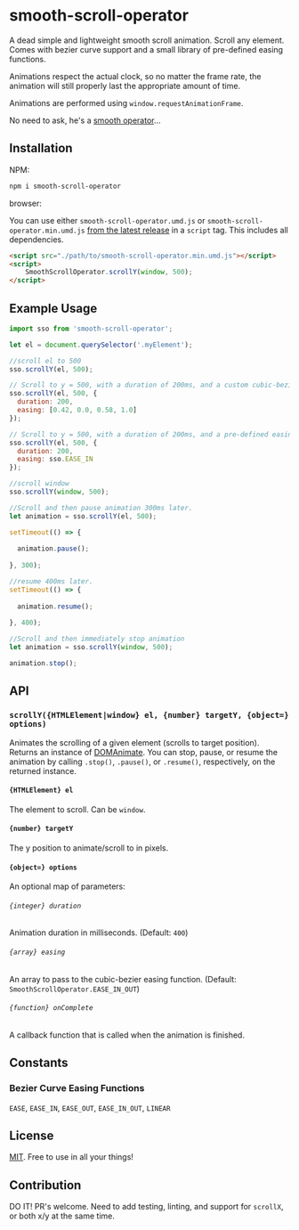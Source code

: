 # smooth-scroll-operator
A dead simple and lightweight smooth scroll animation. Scroll any element. Comes with bezier curve support and a small library of pre-defined easing functions.

Animations respect the actual clock, so no matter the frame rate, the animation will still properly last the appropriate amount of time.

Animations are performed using `window.requestAnimationFrame`.

No need to ask, he's a [smooth operator](https://www.youtube.com/watch?v=4TYv2PhG89A)...

## Installation

NPM:

```bash
npm i smooth-scroll-operator
```

browser:

You can use either `smooth-scroll-operator.umd.js` or `smooth-scroll-operator.min.umd.js` 
[from the latest release](https://github.com/mhweiner/smooth-scroll-operator/releases) in a `script` tag.
This includes all dependencies.

```html
<script src="./path/to/smooth-scroll-operator.min.umd.js"></script>
<script>
    SmoothScrollOperator.scrollY(window, 500);
</script>
```

## Example Usage

```javascript
import sso from 'smooth-scroll-operator';

let el = document.querySelector('.myElement');

//scroll el to 500
sso.scrollY(el, 500);

// Scroll to y = 500, with a duration of 200ms, and a custom cubic-bezier easing function:
sso.scrollY(el, 500, {
  duration: 200,
  easing: [0.42, 0.0, 0.58, 1.0]
});

// Scroll to y = 500, with a duration of 200ms, and a pre-defined easing function.
sso.scrollY(el, 500, {
  duration: 200,
  easing: sso.EASE_IN
});

//scroll window
sso.scrollY(window, 500);

//Scroll and then pause animation 300ms later.
let animation = sso.scrollY(el, 500);

setTimeout(() => {
  
  animation.pause();
  
}, 300);

//resume 400ms later.
setTimeout(() => {
  
  animation.resume();
  
}, 400);

//Scroll and then immediately stop animation
let animation = sso.scrollY(window, 500);

animation.stop();
```

## API

### `scrollY({HTMLElement|window} el, {number} targetY, {object=} options)`

Animates the scrolling of a given element (scrolls to target position). Returns an instance of [DOMAnimate](https://github.com/mhweiner/dom-animate).
You can stop, pause, or resume the animation by calling `.stop()`, `.pause()`, or `.resume()`, respectively, on the returned instance.

#### `{HTMLElement} el`

The element to scroll. Can be `window`.

#### `{number} targetY`

The y position to animate/scroll to in pixels.

#### `{object=} options`

An optional map of parameters:

###### `{integer} duration`

Animation duration in milliseconds. (Default: `400`)

###### `{array} easing`

An array to pass to the cubic-bezier easing function. (Default: `SmoothScrollOperator.EASE_IN_OUT`)

###### `{function} onComplete`

A callback function that is called when the animation is finished.

## Constants

### Bezier Curve Easing Functions

`EASE`, `EASE_IN`, `EASE_OUT`, `EASE_IN_OUT`, `LINEAR`

## License

[MIT](https://github.com/mhweiner/mr-router/blob/master/LICENSE). Free to use in all your things!

## Contribution

DO IT! PR's welcome. Need to add testing, linting, and support for `scrollX`, or both x/y at the same time.